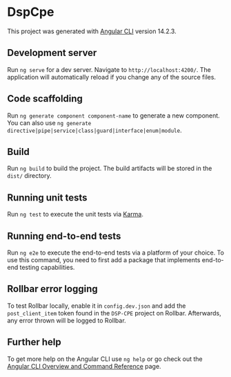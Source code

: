 # DspCpe

This project was generated with [Angular CLI](https://github.com/angular/angular-cli) version 14.2.3.

## Development server

Run `ng serve` for a dev server. Navigate to `http://localhost:4200/`. The application will automatically reload if you change any of the source files.

## Code scaffolding

Run `ng generate component component-name` to generate a new component. You can also use `ng generate directive|pipe|service|class|guard|interface|enum|module`.

## Build

Run `ng build` to build the project. The build artifacts will be stored in the `dist/` directory.

## Running unit tests

Run `ng test` to execute the unit tests via [Karma](https://karma-runner.github.io).

## Running end-to-end tests

Run `ng e2e` to execute the end-to-end tests via a platform of your choice. To use this command, you need to first add a package that implements end-to-end testing capabilities.

## Rollbar error logging

To test Rollbar locally, enable it in `config.dev.json` and add the `post_client_item` token found in the `DSP-CPE` project on Rollbar. Afterwards, any error thrown will be logged to Rollbar.

## Further help

To get more help on the Angular CLI use `ng help` or go check out the [Angular CLI Overview and Command Reference](https://angular.io/cli) page.
